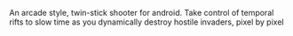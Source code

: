An arcade style, twin-stick shooter for android. Take control of temporal rifts to slow time as you dynamically destroy hostile invaders, pixel by pixel 

